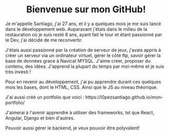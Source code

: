 <h1 align="center"> Bienvenue sur mon GitHub!</h1>

<p> Je m'appelle Santiago, j'ai 27 ans, et il y a quelques mois je me suis lancé dans le développement web.
Auparavant j'étais dans le milieu de la restauration où je suis resté 8 ans, ayant fait le tour et étant passionné par le Dev, j'ai décidé de me reconvertir.</p>

<p>J'étais aussi passionné par la création de serveur de jeux, j'avais appris à créer un serveur via un ordinateur virtuel, gérer le côté ftp, savoir gérer la base de données grace à Navicat MYSQL.
J'aime créer, proposer du contenu, des idées. J'apprend la plupart du temps par moi-même et je suis très investi ! </p>

<p> Pour en revenir au développement, j'ai pu apprendre durant ces quelques mois les bases, dont le HTML, CSS. Ainsi que le JS au niveau théorique. </p>
<p> J'ai aussi créé un portfolio que voici : https://l0pezsantiago.github.io/mon-portfolio/ </p>
<p>J'aimerai à l'avenir apprendre à utiliser des frameworks, tel que React, Angular, Django et bien d'autres.</p>

<p>Pouvoir aussi gérer le backend, je veux pouvoir être polyvalent!</p>
